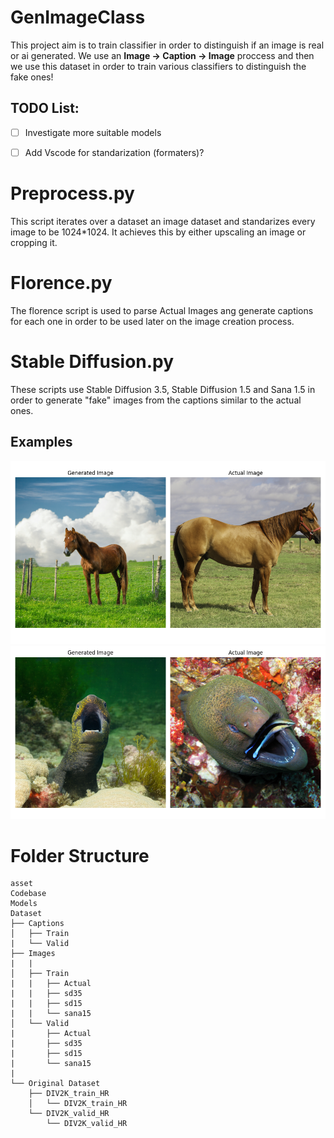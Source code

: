 # GenImageClass
This project aim is to train classifier in order to distinguish if an image is real or ai generated. We use an **Image -> Caption -> Image** proccess and then we use this dataset in order to train various classifiers to distinguish the fake ones!

## TODO List:
- [ ] Investigate more suitable models
- [ ] Add Vscode for standarization (formaters)?

  

# Preprocess.py

This script iterates over a dataset an image dataset and standarizes every image to be 1024*1024. It achieves this by either upscaling an image or cropping it.

# Florence.py
The florence script is used to parse Actual Images ang generate captions for each one in order to be used later on the image creation process.

# Stable Diffusion.py
These scripts use Stable Diffusion 3.5, Stable Diffusion 1.5 and Sana 1.5 in order to generate "fake" images from the captions similar to the actual ones.

## Examples
![App Screenshot](./asset/Figure_1.png)
![App Screenshot](./asset/Figure_2.png)

# Folder Structure

```
asset
Codebase
Models
Dataset
├── Captions
│   ├── Train
|   └── Valid
├── Images
|   |
│   ├── Train
|   |   ├── Actual
|   |   ├── sd35
|   |   ├── sd15
|   |   └── sana15
│   └── Valid
|       ├── Actual
|       ├── sd35
|       ├── sd15
|       └── sana15
|
└── Original Dataset
    ├── DIV2K_train_HR
    │   └── DIV2K_train_HR
    └── DIV2K_valid_HR
        └── DIV2K_valid_HR
```
